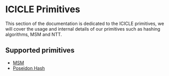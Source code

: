 # ICICLE Primitives

This section of the documentation is dedicated to the ICICLE primitives, we will cover the usage and internal details of our primitives such as hashing algorithms, MSM and NTT.


## Supported primitives


- [MSM](./msm)
- [Poseidon Hash](./poseidon.md)
